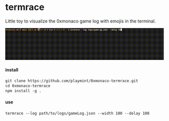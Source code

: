 # termrace

Little toy to visualize the 0xmonaco game log with emojis in the terminal.

![Screenshot](screenshot.gif)

#### install

```
git clone https://github.com/playmint/0xmonaco-termrace.git
cd 0xmonaco-termrace
npm install -g .
```

#### use

```
termrace --log path/to/logs/gameLog.json --width 100 --delay 100
```



